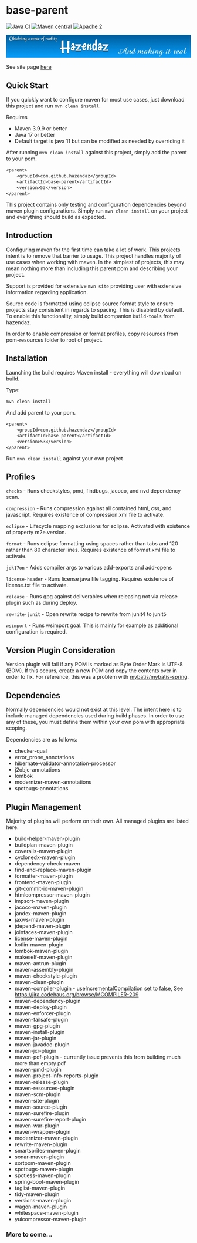 ﻿# base-parent #

[![Java CI](https://github.com/hazendaz/base-parent/workflows/Java%20CI/badge.svg)](https://github.com/hazendaz/base-parent/actions?query=workflow%3A%22Java+CI%22)
[![Maven central](https://maven-badges.herokuapp.com/maven-central/com.github.hazendaz/base-parent/badge.svg)](https://maven-badges.herokuapp.com/maven-central/com.github.hazendaz/base-parent)
[![Apache 2](http://img.shields.io/badge/license-Apache%202-blue.svg)](http://www.apache.org/licenses/LICENSE-2.0)

![hazendaz](src/site/resources/images/hazendaz-banner.jpg)

See site page [here](https://hazendaz.github.io/base-parent/)

## Quick Start ##

If you quickly want to configure maven for most use cases, just download this project and run `mvn clean install`.

Requires
- Maven 3.9.9 or better
- Java 17 or better
- Default target is java 11 but can be modified as needed by overriding it

After running `mvn clean install` against this project, simply add the parent to your pom.

```
<parent>
    <groupId>com.github.hazendaz</groupId>
    <artifactId>base-parent</artifactId>
    <version>53</version>
</parent>
```

This project contains only testing and configuration dependencies beyond maven plugin configurations.  Simply run
`mvn clean install` on your project and everything should build as expected.

## Introduction ##

Configuring maven for the first time can take a lot of work. This projects intent is to remove that barrier to usage.
This project handles majority of use cases when working with maven.  In the simplest of projects, this may mean
nothing more than including this parent pom and describing your project.

Support is provided for extensive `mvn site` providing user with extensive information regarding application.

Source code is formatted using eclipse source format style to ensure projects stay consistent in regards to spacing.
This is disabled by default.  To enable this functionality, simply build companion `build-tools` from hazendaz.

In order to enable compression or format profiles, copy resources from pom-resources folder to root of project.

## Installation ##

Launching the build requires Maven install - everything will download on build.

Type:

    mvn clean install

And add parent to your pom.

```
<parent>
    <groupId>com.github.hazendaz</groupId>
    <artifactId>base-parent</artifactId>
    <version>53</version>
</parent>
```

Run `mvn clean install` against your own project

## Profiles ##

`checks` - Runs checkstyles, pmd, findbugs, jacoco, and nvd dependency scan.

`compression` - Runs compression against all contained html, css, and javascript.  Requires existence of compression.xml
file to activate.

`eclipse` - Lifecycle mapping exclusions for eclipse.  Activated with existence of property m2e.version.

`format` - Runs eclipse formatting using spaces rather than tabs and 120 rather than 80 character lines.  Requires
existence of format.xml file to activate.

`jdk17on` - Adds compiler args to various add-exports and add-opens

`license-header` - Runs license java file tagging.  Requires existence of license.txt file to activate.

`release` - Runs gpg against deliverables when releasing not via release plugin such as during deploy.

`rewrite-junit` - Open rewrite recipe to rewrite from junit4 to junit5

`wsimport` - Runs wsimport goal.  This is mainly for example as additional configuration is required.

## Version Plugin Consideration ##

Version plugin will fail if any POM is marked as Byte Order Mark is UTF-8 (BOM).
If this occurs, create a new POM and copy the contents over in order to fix.
For reference, this was a problem with [mybatis/mybatis-spring](https://github.com/mybatis/spring/commit/684da1f52c414f4de231e353fc1ef3a8ae4a9f4f).

## Dependencies ##

Normally dependencies would not exist at this level.  The intent here is to include managed dependencies used during build phases.
In order to use any of these, you must define them within your own pom with appropriate scoping.

Dependencies are as follows:
- checker-qual
- error_prone_annotations
- hibernate-validator-annotation-processor
- j2objc-annotations
- lombok
- modernizer-maven-annotations
- spotbugs-annotations

## Plugin Management ##

Majority of plugins will perform on their own.  All managed plugins are listed here.

- build-helper-maven-plugin
- buildplan-maven-plugin
- coveralls-maven-plugin
- cyclonedx-maven-plugin
- dependency-check-maven
- find-and-replace-maven-plugin
- formatter-maven-plugin
- frontend-maven-plugin
- git-commit-id-maven-plugin
- htmlcompressor-maven-plugin
- impsort-maven-plugin
- jacoco-maven-plugin
- jandex-maven-plugin
- jaxws-maven-plugin
- jdepend-maven-plugin
- joinfaces-maven-plugin
- license-maven-plugin
- kotlin-maven-plugin
- lombok-maven-plugin
- makeself-maven-plugin
- maven-antrun-plugin
- maven-assembly-plugin
- maven-checkstyle-plugin
- maven-clean-plugin
- maven-compiler-plugin - useIncrementalCompilation set to false, See https://jira.codehaus.org/browse/MCOMPILER-209
- maven-dependency-plugin
- maven-deploy-plugin
- maven-enforcer-plugin
- maven-failsafe-plugin
- maven-gpg-plugin
- maven-install-plugin
- maven-jar-plugin
- maven-javadoc-plugin
- maven-jxr-plugin
- maven-pdf-plugin - currently issue prevents this from building much more than empty pdf
- maven-pmd-plugin
- maven-project-info-reports-plugin
- maven-release-plugin
- maven-resources-plugin
- maven-scm-plugin
- maven-site-plugin
- maven-source-plugin
- maven-surefire-plugin
- maven-surefire-report-plugin
- maven-war-plugin
- maven-wrapper-plugin
- modernizer-maven-plugin
- rewrite-maven-plugin
- smartsprites-maven-plugin
- sonar-maven-plugin
- sortpom-maven-plugin
- spotbugs-maven-plugin
- spotless-maven-plugin
- spring-boot-maven-plugin
- taglist-maven-plugin
- tidy-maven-plugin
- versions-maven-plugin
- wagon-maven-plugin
- whitespace-maven-plugin
- yuicompressor-maven-plugin

### More to come... ###
